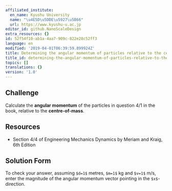 ```yaml
---
affiliated_institute:
  en_name: Kyushu University
  name: "\u4E5D\u5DDE\u5927\u5B66"
  url: https://www.kyushu-u.ac.jp
editor_id: github.NanoScaleDesign
extra_resources: {}
id: 52f54f10-ab1a-4aa7-909c-822e28c52ff3
language: en
modified: '2019-04-01T06:39:59.899924Z'
title: Determining the angular momentum of particles relative to the centre-of-mass
title_id: determining-the-angular-momentum-of-particles-relative-to-the-centre-of-mass
topics: []
translations: {}
version: '1.0'
---
```


## Challenge
Calculate the **angular momentum** of the particles in question 4/1 in the book, relative to the **centre-of-mass**.


## Resources
- Section 4/4 of Engineering Mechanics Dynamics by Meriam and Kraig, 6th Edition


## Solution Form
To check your answer, assuming `$d=1$` metres, `$m=1$` kg and `$v=1$` m/s, enter the magnitude of the angular momentum vector pointing in the `$x$`-direction.
